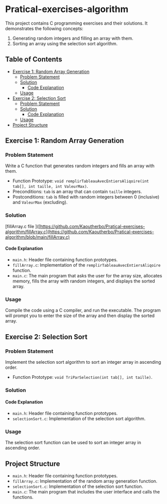 # Pratical-exercises-algorithm
This project contains C programming exercises and their solutions. It demonstrates the following concepts:

1. Generating random integers and filling an array with them.
2. Sorting an array using the selection sort algorithm.

## Table of Contents

 - [Exercise 1: Random Array Generation](#exercise-1-random-array-generation)
    - [Problem Statement](#problem-statement)
    - [Solution](#solution)
      - [Code Explanation](#code-explanation)
    - [Usage](#usage)
  - [Exercise 2: Selection Sort](#exercise-2-selection-sort)
    - [Problem Statement](#problem-statement-1)
    - [Solution](#solution-1)
      - [Code Explanation](#code-explanation-1)
    - [Usage](#usage-1)
  - [Project Structure](#project-structure)

## Exercise 1: Random Array Generation

### Problem Statement
Write a C function that generates random integers and fills an array with them.

- Function Prototype: `void remplirTableauAvecEntiersAliqoire(int tab[], int taille, int ValeurMax)`.
- Preconditions: `tab` is an array that can contain `taille` integers.
- Postconditions: `tab` is filled with random integers between 0 (inclusive) and `ValeurMax` (excluding).

### Solution
[fillArray.c file ]([https://github.com/Kaoutherbo/Pratical-exercises-algorithm/fillArray.c](https://github.com/Kaoutherbo/Pratical-exercises-algorithm/blob/main/fillArray.c)
#### Code Explanation

- `main.h`: Header file containing function prototypes.
- `fillArray.c`: Implementation of the `remplirTableauAvecEntiersAliqoire` function.
- `main.c`: The main program that asks the user for the array size, allocates memory, fills the array with random integers, and displays the sorted array.

### Usage

Compile the code using a C compiler, and run the executable. The program will prompt you to enter the size of the array and then display the sorted array.

## Exercise 2: Selection Sort

### Problem Statement
Implement the selection sort algorithm to sort an integer array in ascending order.

- Function Prototype: `void TriParSelection(int tab[], int taille)`.

### Solution

#### Code Explanation

- `main.h`: Header file containing function prototypes.
- `selectionSort.c`: Implementation of the selection sort algorithm.

### Usage

The selection sort function can be used to sort an integer array in ascending order.

## Project Structure

- `main.h`: Header file containing function prototypes.
- `fillArray.c`: Implementation of the random array generation function.
- `selectionSort.c`: Implementation of the selection sort function.
- `main.c`: The main program that includes the user interface and calls the functions.
